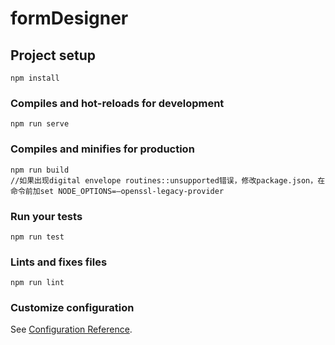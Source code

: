 # formDesigner

## Project setup
```
npm install
```

### Compiles and hot-reloads for development
```
npm run serve
```

### Compiles and minifies for production
```
npm run build
//如果出现digital envelope routines::unsupported错误，修改package.json，在命令前加set NODE_OPTIONS=–openssl-legacy-provider
```

### Run your tests
```
npm run test
```

### Lints and fixes files
```
npm run lint
```

### Customize configuration
See [Configuration Reference](https://cli.vuejs.org/config/).
